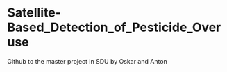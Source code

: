 # Satellite-Based_Detection_of_Pesticide_Overuse
Github to the master project in SDU by Oskar and Anton
